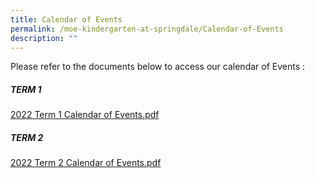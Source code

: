 ```yaml
---
title: Calendar of Events
permalink: /moe-kindergarten-at-springdale/Calendar-of-Events
description: ""
---
```

Please refer to the documents below to access our calendar of Events :

##### TERM 1

[2022 Term 1 Calendar of Events.pdf](/files/2022%20Term%201%20Calendar%20of%20Events.pdf)

##### TERM 2 

[2022 Term 2 Calendar of Events.pdf](/files/2022%20Term%202%20Calendar%20of%20Events.pdf)